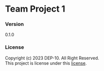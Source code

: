 # Team Project 1

### Version
0.1.0

### License  
Copyright (c) 2023 DEP-10. All Right Reserved. <br>
This project is license under this [license](LICENSE.txt).
